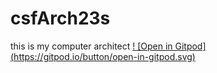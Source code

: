 # csfArch23s
this is my computer architect
[! [Open in
Gitpod] (https://gitpod.io/button/open-in-gitpod.svg)](https://gitpod.io/#https://github.com/Samhite003/csfArch23s)
